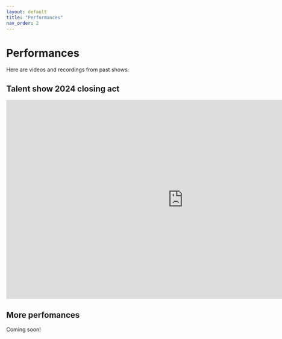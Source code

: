```yaml
---
layout: default
title: "Performances"
nav_order: 2
---
```


# Performances

Here are videos and recordings from past shows:

## Talent show 2024 closing act

<iframe width="937" height="527" src="https://www.youtube.com/embed/rC00mGa0tIU" title="Talent Show Closing 2024" frameborder="0" allow="accelerometer; autoplay; clipboard-write; encrypted-media; gyroscope; picture-in-picture; web-share" referrerpolicy="strict-origin-when-cross-origin" allowfullscreen></iframe>

## More perfomances

Coming soon!
